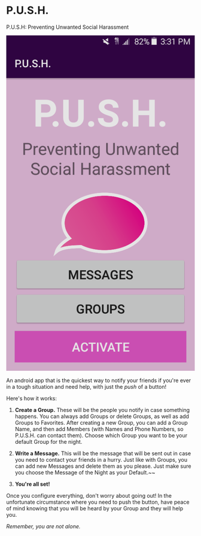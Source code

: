 # P.U.S.H.
P.U.S.H: Preventing Unwanted Social Harassment

![alt tag](https://github.com/sbssai123/P.U.S.H./blob/master/main_screen_img.png)


An android app that is the quickest way to notify your friends if you're ever in a
tough situation and need help, with just the *push* of a button!


Here's how it works:

1. <b>Create a Group.</b> These will be the people you notify in case something happens. You can always add
Groups or delete Groups, as well as add Groups to Favorites. After creating a new Group, you can
add a Group Name, and then add Members (with Names and Phone Numbers, so P.U.S.H. can contact them).
Choose which Group you want to be your default Group for the night.

2. <b>Write a Message.</b> This will be the message that will be sent out in case you need to contact your
friends in a hurry. Just like with Groups, you can add new Messages and delete them as you please.
Just make sure you choose the Message of the Night as your Default.~~

3. <b>You're all set!</b>


Once you configure everything, don't worry about going out! In the unfortunate circumstance where 
you need to push the button, have peace of mind knowing that you will be heard by your Group and 
they will help you. 

<i>Remember, you are not alone.</i>
